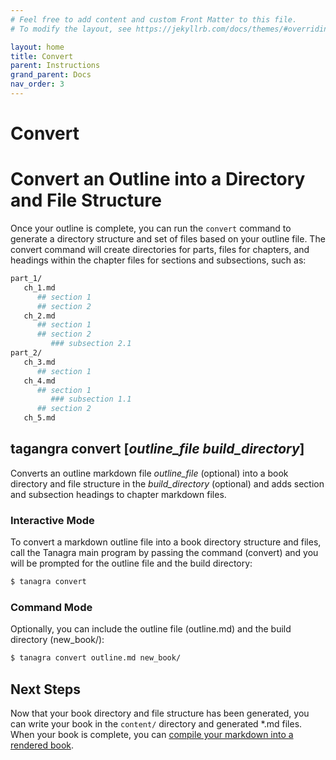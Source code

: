 ```yaml
---
# Feel free to add content and custom Front Matter to this file.
# To modify the layout, see https://jekyllrb.com/docs/themes/#overriding-theme-defaults

layout: home
title: Convert
parent: Instructions
grand_parent: Docs
nav_order: 3
---
```


# Convert
# **Convert an Outline into a Directory and File Structure**
Once your outline is complete, you can run the `convert` command to generate a directory structure and set of files based on your outline file. The convert command will create directories for parts, files for chapters, and headings within the chapter files for sections and subsections, such as:
```bash
part_1/
   ch_1.md
      ## section 1
      ## section 2
   ch_2.md
      ## section 1
      ## section 2
         ### subsection 2.1
part_2/
   ch_3.md
      ## section 1
   ch_4.md
      ## section 1
         ### subsection 1.1
      ## section 2
   ch_5.md
```

## **tagangra convert** [_outline_file_ _build_directory_]
Converts an outline markdown file _outline_file_ (optional) into a book directory and file structure in the _build_directory_ (optional) and adds section and subsection headings to chapter markdown files.


### Interactive Mode
To convert a markdown outline file into a book directory structure and files, call the Tanagra main program by passing the command (convert) and you will be prompted for the outline file and the build directory:
```bash
$ tanagra convert
```

### Command Mode
Optionally, you can include the outline file (outline.md) and the build directory (new_book/):
```bash
$ tanagra convert outline.md new_book/
```

## Next Steps
Now that your book directory and file structure has been generated, you can write your book in the `content/` directory and generated \*.md files. When your book is complete, you can [compile your markdown into a rendered book](compile.md).
